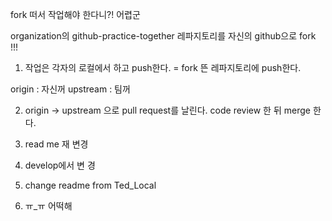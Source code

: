 fork 떠서 작업해야 한다니?! 어렵군



organization의 github-practice-together 레파지토리를 자신의 github으로 fork !!!

1) 작업은 각자의 로컬에서 하고 push한다. = fork 뜬 레파지토리에 push한다.

origin : 자신꺼
upstream : 팀꺼

2) origin -> upstream 으로 pull request를 날린다. code review 한 뒤 merge 한다.

3) read me 재 변경

4) develop에서   변  경  

5) change readme from Ted_Local 


6)  ㅠ_ㅠ 어떡해
